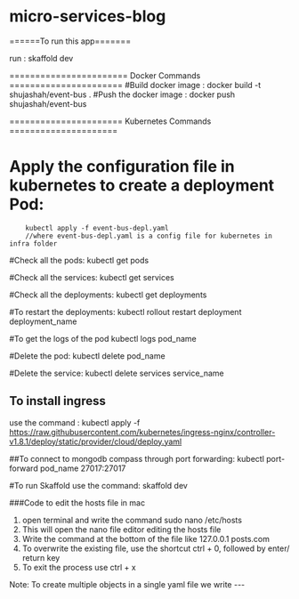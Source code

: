 # micro-services-blog

======To run this app=======

run : skaffold dev

======================= Docker Commands ======================
#Build docker image :
docker build -t shujashah/event-bus .
#Push the docker image :
docker push shujashah/event-bus

====================== Kubernetes Commands =====================

# Apply the configuration file in kubernetes to create a deployment Pod:

        kubectl apply -f event-bus-depl.yaml
        //where event-bus-depl.yaml is a config file for kubernetes in infra folder

#Check all the pods:
kubectl get pods

#Check all the services:
kubectl get services

#Check all the deployments:
kubectl get deployments

#To restart the deployments:
kubectl rollout restart deployment deployment_name

#To get the logs of the pod
kubectl logs pod_name

#Delete the pod:
kubectl delete pod_name

#Delete the service:
kubectl delete services service_name

## To install ingress

use the command :
kubectl apply -f https://raw.githubusercontent.com/kubernetes/ingress-nginx/controller-v1.8.1/deploy/static/provider/cloud/deploy.yaml

##To connect to mongodb compass through port forwarding:
kubectl port-forward pod_name 27017:27017

#To run Skaffold
use the command:
skaffold dev

###Code to edit the hosts file in mac

1. open terminal and write the command sudo nano /etc/hosts
2. This will open the nano file editor editing the hosts file
3. Write the command at the bottom of the file like 127.0.0.1 posts.com
4. To overwrite the existing file, use the shortcut ctrl + 0, followed by enter/ return key
5. To exit the process use ctrl + x

Note: To create multiple objects in a single yaml file we write ---
